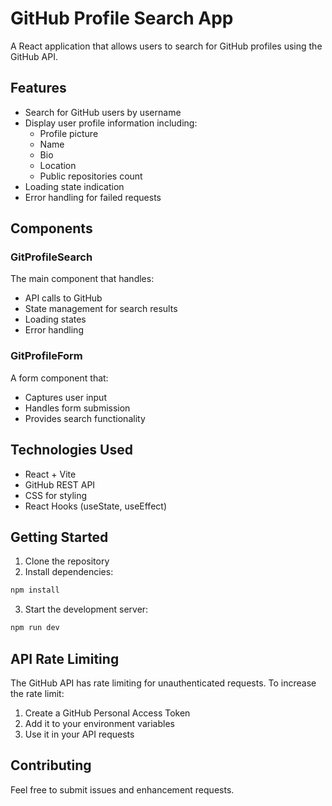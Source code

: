 # GitHub Profile Search App

A React application that allows users to search for GitHub profiles using the GitHub API.

## Features

- Search for GitHub users by username
- Display user profile information including:
  - Profile picture
  - Name
  - Bio
  - Location
  - Public repositories count
- Loading state indication
- Error handling for failed requests

## Components

### GitProfileSearch
The main component that handles:
- API calls to GitHub
- State management for search results
- Loading states
- Error handling

### GitProfileForm
A form component that:
- Captures user input
- Handles form submission
- Provides search functionality

## Technologies Used

- React + Vite
- GitHub REST API
- CSS for styling
- React Hooks (useState, useEffect)

## Getting Started

1. Clone the repository
2. Install dependencies:
```bash
npm install
```
3. Start the development server:
```bash
npm run dev
```

## API Rate Limiting

The GitHub API has rate limiting for unauthenticated requests. To increase the rate limit:
1. Create a GitHub Personal Access Token
2. Add it to your environment variables
3. Use it in your API requests

## Contributing

Feel free to submit issues and enhancement requests.